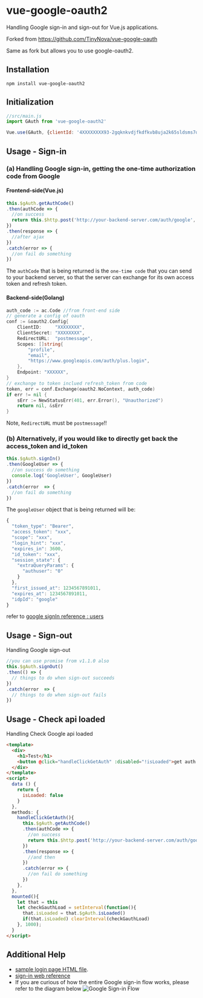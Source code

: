 # vue-google-oauth2
Handling Google sign-in and sign-out for Vue.js applications.

Forked from https://github.com/TinyNova/vue-google-oauth

Same as fork but allows you to use google-oauth2.

## Installation
```
npm install vue-google-oauth2
```

## Initialization
```javascript
//src/main.js
import GAuth from 'vue-google-oauth2'

Vue.use(GAuth, {clientId: '4XXXXXXXX93-2gqknkvdjfkdfkvb8uja2k65sldsms7qo9.apps.googleusercontent.com', scope: 'profile email https://www.googleapis.com/auth/plus.login'})

```

## Usage - Sign-in
### (a) Handling Google sign-in, getting the one-time authorization code from Google

#### Frontend-side(Vue.js)
```javascript
this.$gAuth.getAuthCode()
.then(authCode => {
  //on success
  return this.$http.post('http://your-backend-server.com/auth/google', { code: authCode, redirect_uri: 'postmessage' })
})
.then(response => {
  //after ajax
})
.catch(error => {
  //on fail do something
})
```
The `authCode` that is being returned is the `one-time code` that you can send to your backend server, so that the server can exchange for its own access token and refresh token.

#### Backend-side(Golang)
```go
auth_code := ac.Code //from front-end side
// generate a config of oauth
conf := &oauth2.Config{
	ClientID:     "XXXXXXXX",
	ClientSecret: "XXXXXXXX",
	RedirectURL:  "postmessage",
	Scopes: []string{
		"profile",
		"email",
		"https://www.googleapis.com/auth/plus.login",
	},
	Endpoint: "XXXXXX",
}
// exchange to token inclued refresh_token from code
token, err = conf.Exchange(oauth2.NoContext, auth_code)
if err != nil {
	sErr := NewStatusErr(401, err.Error(), "Unauthorized")
	return nil, &sErr
}
```
Note, ```RedirectURL``` must be ```postmessage```!!



### (b) Alternatively, if you would like to directly get back the access_token and id_token

```javascript
this.$gAuth.signIn()
.then(GoogleUser => {
  //on success do something
  console.log('GoogleUser', GoogleUser)
})
.catch(error  => {
  //on fail do something
})
```

The `googleUser` object that is being returned will be:
```javascript
{
  "token_type": "Bearer",
  "access_token": "xxx",
  "scope": "xxx",
  "login_hint": "xxx",
  "expires_in": 3600,
  "id_token": "xxx",
  "session_state": {
    "extraQueryParams": {
      "authuser": "0"
    }
  },
  "first_issued_at": 1234567891011,
  "expires_at": 1234567891011,
  "idpId": "google"
}
```
refer to [google signIn reference : users](https://developers.google.com/identity/sign-in/web/reference#users)

## Usage - Sign-out
Handling Google sign-out
```javascript
//you can use promise from v1.1.0 also
this.$gAuth.signOut()
.then(() => {
  // things to do when sign-out succeeds
})
.catch(error  => {
  // things to do when sign-out fails
})
```

## Usage - Check api loaded
Handling Check Google api loaded
```html
<template>
  <div>
    <h1>Test</h1>
    <button @click="handleClickGetAuth" :disabled="!isLoaded">get auth code</button>
  </div>
</template>
<script>
  data () {
    return {
      isLoaded: false
    }
  },
  methods: {
    handleClickGetAuth(){
      this.$gAuth.getAuthCode()
      .then(authCode => {
        //on success
        return this.$http.post('http://your-backend-server.com/auth/google', { code: authCode, redirect_uri: 'postmessage' })
      })
      .then(response => {
        //and then
      })
      .catch(error => {
        //on fail do something
      })
    },
  },
  mounted(){
    let that = this
    let checkGauthLoad = setInterval(function(){
      that.isLoaded = that.$gAuth.isLoaded()
      if(that.isLoaded) clearInterval(checkGauthLoad)
    }, 1000);
  }
</script>
```

## Additional Help
- [sample login page HTML file](https://github.com/guruahn/vue-google-oauth2/blob/master/sample.html).
- [sign-in web reference](https://developers.google.com/identity/sign-in/web/reference)
- If you are curious of how the entire Google sign-in flow works, please refer to the diagram below
![Google Sign-in Flow](http://i.imgur.com/BQPXKyT.png)
